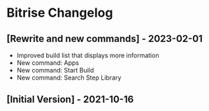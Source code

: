 # Bitrise Changelog

## [Rewrite and new commands] - 2023-02-01

- Improved build list that displays more information
- New command: Apps
- New command: Start Build
- New command: Search Step Library

## [Initial Version] - 2021-10-16